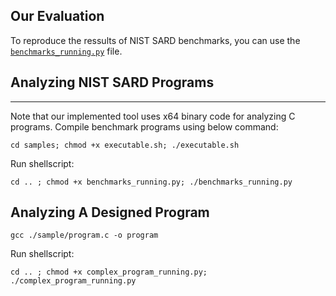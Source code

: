 Our Evaluation
------------
To reproduce the ressults of NIST SARD benchmarks, you can use the [`benchmarks_running.py`](https://github.com/SoftwareSecurityLab/Heap-Overflow-Detection/blob/main/Project_Files/benchmarks_running.py) file.

## Analyzing NIST SARD Programs 
------------
Note that our implemented tool uses x64 binary code for analyzing C programs. Compile benchmark programs using below command:
```
cd samples; chmod +x executable.sh; ./executable.sh
```
Run shellscript:
```
cd .. ; chmod +x benchmarks_running.py; ./benchmarks_running.py
```
## Analyzing A Designed Program
```
gcc ./sample/program.c -o program
```
Run shellscript:
```
cd .. ; chmod +x complex_program_running.py; ./complex_program_running.py
```
